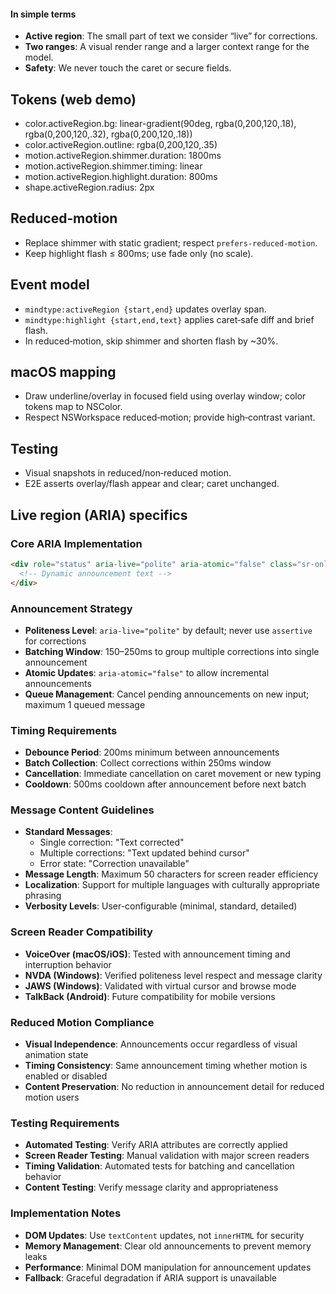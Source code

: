 <!-- SPEC:CONTRACT
id: CONTRACT-ACTIVE-REGION
title: Active region policy (render vs context ranges)
invariants:
  - Context can extend beyond render region but never crosses secure fields
  - Render range must not include caret position (REQ-IME-CARETSAFE)
modules:
  - crates/core-rs/src/active_region.rs
-->

#### In simple terms

- **Active region**: The small part of text we consider “live” for corrections.
- **Two ranges**: A visual render range and a larger context range for the model.
- **Safety**: We never touch the caret or secure fields.
<!--══════════════════════════════════════════════════════════
  ╔══════════════════════════════════════════════════════════════╗
  ║  ░  A C T I V E   R E G I O N   D E S I G N  ░░░░░░░░░░░░░░  ║
  ║                                                              ║
  ║                                                              ║
  ║                                                              ║
  ║                                                              ║
  ║           ╌╌  P L A C E H O L D E R  ╌╌                      ║
  ║                                                              ║
  ║                                                              ║
  ║                                                              ║
  ║                                                              ║
  ╚══════════════════════════════════════════════════════════════╝
    • WHAT ▸ Visual design tokens and behaviors for the active region
    • WHY  ▸ Ensure consistent, accessible feedback across hosts
    • HOW  ▸ CSS tokens, reduced‑motion variants, event timing
-->

## Tokens (web demo)

- color.activeRegion.bg: linear-gradient(90deg, rgba(0,200,120,.18), rgba(0,200,120,.32), rgba(0,200,120,.18))
- color.activeRegion.outline: rgba(0,200,120,.35)
- motion.activeRegion.shimmer.duration: 1800ms
- motion.activeRegion.shimmer.timing: linear
- motion.activeRegion.highlight.duration: 800ms
- shape.activeRegion.radius: 2px

## Reduced‑motion

- Replace shimmer with static gradient; respect `prefers-reduced-motion`.
- Keep highlight flash ≤ 800ms; use fade only (no scale).

## Event model

- `mindtype:activeRegion {start,end}` updates overlay span.
- `mindtype:highlight {start,end,text}` applies caret‑safe diff and brief flash.
- In reduced‑motion, skip shimmer and shorten flash by ~30%.

## macOS mapping

- Draw underline/overlay in focused field using overlay window; color tokens map to NSColor.
- Respect NSWorkspace reduced‑motion; provide high‑contrast variant.

## Testing

- Visual snapshots in reduced/non‑reduced motion.
- E2E asserts overlay/flash appear and clear; caret unchanged.

## Live region (ARIA) specifics

### Core ARIA Implementation

```html
<div role="status" aria-live="polite" aria-atomic="false" class="sr-only">
  <!-- Dynamic announcement text -->
</div>
```

### Announcement Strategy

- **Politeness Level**: `aria-live="polite"` by default; never use `assertive` for corrections
- **Batching Window**: 150–250ms to group multiple corrections into single announcement
- **Atomic Updates**: `aria-atomic="false"` to allow incremental announcements
- **Queue Management**: Cancel pending announcements on new input; maximum 1 queued message

### Timing Requirements

- **Debounce Period**: 200ms minimum between announcements
- **Batch Collection**: Collect corrections within 250ms window
- **Cancellation**: Immediate cancellation on caret movement or new typing
- **Cooldown**: 500ms cooldown after announcement before next batch

### Message Content Guidelines

- **Standard Messages**:
  - Single correction: "Text corrected"
  - Multiple corrections: "Text updated behind cursor"
  - Error state: "Correction unavailable"
- **Message Length**: Maximum 50 characters for screen reader efficiency
- **Localization**: Support for multiple languages with culturally appropriate phrasing
- **Verbosity Levels**: User-configurable (minimal, standard, detailed)

### Screen Reader Compatibility

- **VoiceOver (macOS/iOS)**: Tested with announcement timing and interruption behavior
- **NVDA (Windows)**: Verified politeness level respect and message clarity
- **JAWS (Windows)**: Validated with virtual cursor and browse mode
- **TalkBack (Android)**: Future compatibility for mobile versions

### Reduced Motion Compliance

- **Visual Independence**: Announcements occur regardless of visual animation state
- **Timing Consistency**: Same announcement timing whether motion is enabled or disabled
- **Content Preservation**: No reduction in announcement detail for reduced motion users

### Testing Requirements

- **Automated Testing**: Verify ARIA attributes are correctly applied
- **Screen Reader Testing**: Manual validation with major screen readers
- **Timing Validation**: Automated tests for batching and cancellation behavior
- **Content Testing**: Verify message clarity and appropriateness

### Implementation Notes

- **DOM Updates**: Use `textContent` updates, not `innerHTML` for security
- **Memory Management**: Clear old announcements to prevent memory leaks
- **Performance**: Minimal DOM manipulation for announcement updates
- **Fallback**: Graceful degradation if ARIA support is unavailable
